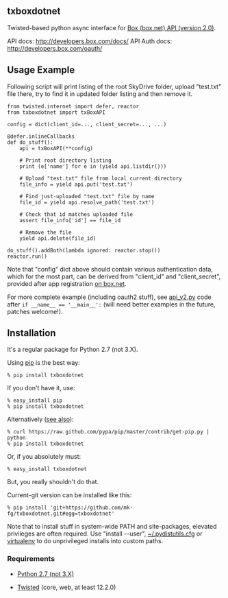 txboxdotnet
----------------------------------------

Twisted-based python async interface for [Box (box.net) API (version
2.0)](http://developers.box.com/).

API docs: http://developers.box.com/docs/
API Auth docs: http://developers.box.com/oauth/


Usage Example
----------------------------------------

Following script will print listing of the root SkyDrive folder, upload
"test.txt" file there, try to find it in updated folder listing and then remove
it.

	from twisted.internet import defer, reactor
	from txboxdotnet import txBoxAPI

	config = dict(client_id=..., client_secret=..., ...)

	@defer.inlineCallbacks
	def do_stuff():
		api = txBoxAPI(**config)

		# Print root directory listing
		print (e['name'] for e in (yield api.listdir()))

		# Upload "test.txt" file from local current directory
		file_info = yield api.put('test.txt')

		# Find just-uploaded "test.txt" file by name
		file_id = yield api.resolve_path('test.txt')

		# Check that id matches uploaded file
		assert file_info['id'] == file_id

		# Remove the file
		yield api.delete(file_id)

	do_stuff().addBoth(lambda ignored: reactor.stop())
	reactor.run()

Note that "config" dict above should contain various authentication data, which
for the most part, can be derived from "client_id" and "client_secret", provided
after app registration [on box.net](http://www.box.net/developers/services).

For more complete example (including oauth2 stuff), see
[api_v2.py](https://github.com/mk-fg/txboxdotnet/blob/master/txboxdotnet/api_v2.py)
code after `if __name__ == '__main__':` (will need better examples in the
future, patches welcome!).


Installation
----------------------------------------

It's a regular package for Python 2.7 (not 3.X).

Using [pip](http://pip-installer.org/) is the best way:

	% pip install txboxdotnet

If you don't have it, use:

	% easy_install pip
	% pip install txboxdotnet

Alternatively ([see
also](http://www.pip-installer.org/en/latest/installing.html)):

	% curl https://raw.github.com/pypa/pip/master/contrib/get-pip.py | python
	% pip install txboxdotnet

Or, if you absolutely must:

	% easy_install txboxdotnet

But, you really shouldn't do that.

Current-git version can be installed like this:

	% pip install 'git+https://github.com/mk-fg/txboxdotnet.git#egg=txboxdotnet'

Note that to install stuff in system-wide PATH and site-packages, elevated
privileges are often required.
Use "install --user",
[~/.pydistutils.cfg](http://docs.python.org/install/index.html#distutils-configuration-files)
or [virtualenv](http://pypi.python.org/pypi/virtualenv) to do unprivileged
installs into custom paths.


### Requirements

* [Python 2.7 (not 3.X)](http://python.org)

* [Twisted](http://twistedmatrix.com) (core, web, at least 12.2.0)
